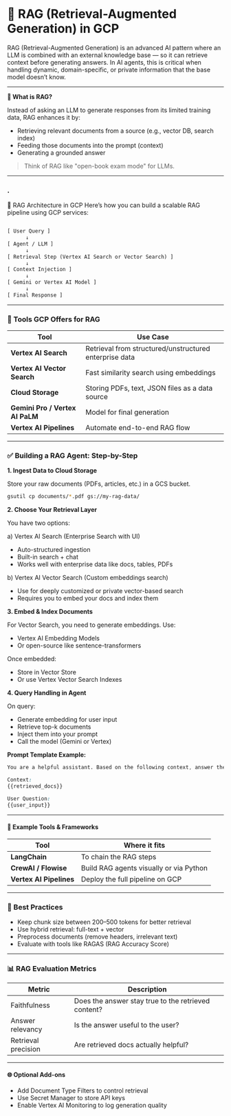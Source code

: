 # 🧠  RAG (Retrieval-Augmented Generation) in GCP
RAG (Retrieval-Augmented Generation) is an advanced AI pattern where an LLM is combined with an external knowledge base — so it can retrieve context before generating answers. In AI agents, this is critical when handling dynamic, domain-specific, or private information that the base model doesn’t know.

---

**📘 What is RAG?**

Instead of asking an LLM to generate responses from its limited training data, RAG enhances it by:

- Retrieving relevant documents from a source (e.g., vector DB, search index)
- Feeding those documents into the prompt (context)
- Generating a grounded answer
>Think of RAG like "open-book exam mode" for LLMs.


---

### .

🧠 RAG Architecture in GCP
Here’s how you can build a scalable RAG pipeline using GCP services:

```txt

[ User Query ]
      ↓
[ Agent / LLM ]
      ↓
[ Retrieval Step (Vertex AI Search or Vector Search) ]
      ↓
[ Context Injection ]
      ↓
[ Gemini or Vertex AI Model ]
      ↓
[ Final Response ]
```
---

### 🔧 Tools GCP Offers for RAG
| Tool                            | Use Case                                               |
| ------------------------------- | ------------------------------------------------------ |
| **Vertex AI Search**            | Retrieval from structured/unstructured enterprise data |
| **Vertex AI Vector Search**     | Fast similarity search using embeddings                |
| **Cloud Storage**               | Storing PDFs, text, JSON files as a data source        |
| **Gemini Pro / Vertex AI PaLM** | Model for final generation                             |
| **Vertex AI Pipelines**         | Automate end-to-end RAG flow                           |

---

### ✅ Building a RAG Agent: Step-by-Step
**1. Ingest Data to Cloud Storage**

Store your raw documents (PDFs, articles, etc.) in a GCS bucket.
```bash
gsutil cp documents/*.pdf gs://my-rag-data/
```
**2. Choose Your Retrieval Layer**

You have two options:

a) Vertex AI Search (Enterprise Search with UI)

- Auto-structured ingestion
- Built-in search + chat
- Works well with enterprise data like docs, tables, PDFs

b) Vertex AI Vector Search (Custom embeddings search)

- Use for deeply customized or private vector-based search
- Requires you to embed your docs and index them

**3. Embed & Index Documents**

For Vector Search, you need to generate embeddings. Use:

- Vertex AI Embedding Models
- Or open-source like sentence-transformers

Once embedded:

- Store in Vector Store
- Or use Vertex Vector Search Indexes

**4. Query Handling in Agent**

On query:

- Generate embedding for user input
- Retrieve top-k documents
- Inject them into your prompt
- Call the model (Gemini or Vertex)

**Prompt Template Example:**
```css
You are a helpful assistant. Based on the following context, answer the user question.

Context:
{{retrieved_docs}}

User Question:
{{user_input}}
```

---

#### 🔁 Example Tools & Frameworks
| Tool                    | Where it fits                           |
| ----------------------- | --------------------------------------- |
| **LangChain**           | To chain the RAG steps                  |
| **CrewAI / Flowise**    | Build RAG agents visually or via Python |
| **Vertex AI Pipelines** | Deploy the full pipeline on GCP         |

---

### 🧪 Best Practices
- Keep chunk size between 200–500 tokens for better retrieval
- Use hybrid retrieval: full-text + vector
- Preprocess documents (remove headers, irrelevant text)
- Evaluate with tools like RAGAS (RAG Accuracy Score)

---
### 📊 RAG Evaluation Metrics
| Metric              | Description                                         |
| ------------------- | --------------------------------------------------- |
| Faithfulness        | Does the answer stay true to the retrieved content? |
| Answer relevancy    | Is the answer useful to the user?                   |
| Retrieval precision | Are retrieved docs actually helpful?                |

----

#### 🌐 Optional Add-ons
- Add Document Type Filters to control retrieval
- Use Secret Manager to store API keys
- Enable Vertex AI Monitoring to log generation quality

